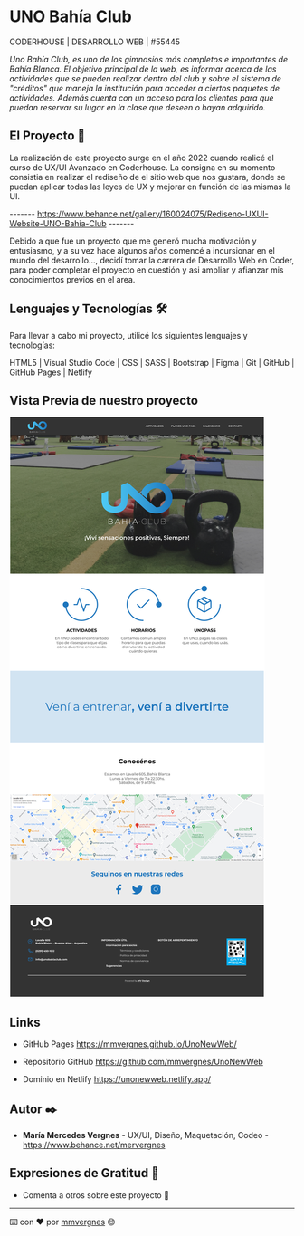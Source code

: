 # UNO Bahía Club
CODERHOUSE | DESARROLLO WEB | #55445

_Uno Bahía Club, es uno de los gimnasios más completos e importantes de Bahía Blanca. El objetivo principal de la web, es informar acerca de las actividades que se pueden realizar dentro del club y sobre el sistema de "créditos" que maneja la institución para acceder a ciertos paquetes de actividades. Además cuenta con un acceso para los clientes para que puedan reservar su lugar en la clase que deseen o hayan adquirido._


## El Proyecto 🚀

La realización de este proyecto surge en el año 2022 cuando realicé el curso de UX/UI Avanzado en Coderhouse.
La consigna en su momento consistia en realizar el rediseño de el sitio web que nos gustara, donde se puedan aplicar todas las leyes de UX y mejorar en función de las mismas la UI.

------- https://www.behance.net/gallery/160024075/Rediseno-UXUI-Website-UNO-Bahia-Club -------

Debido a que fue un proyecto que me generó mucha motivación y entusiasmo, y a su vez hace algunos años comencé a incursionar en el mundo del desarrollo..., decidí tomar la carrera de Desarrollo Web en Coder, para poder completar el proyecto en cuestión y asi ampliar y afianzar mis conocimientos previos en el area. 


## Lenguajes y Tecnologías 🛠️

Para llevar a cabo mi proyecto, utilicé los siguientes lenguajes y tecnologías:

HTML5
| Visual Studio Code
| CSS
| SASS
| Bootstrap
| Figma
| Git
| GitHub
| GitHub Pages
| Netlify


## Vista Previa de nuestro proyecto

![](./wireframes/desktop/alta/Home-alta.jpg)


## Links

* GitHub Pages 
https://mmvergnes.github.io/UnoNewWeb/

* Repositorio GitHub
https://github.com/mmvergnes/UnoNewWeb

* Dominio en Netlify
https://unonewweb.netlify.app/


## Autor ✒️

* **María Mercedes Vergnes** - UX/UI, Diseño, Maquetación, Codeo - https://www.behance.net/mervergnes


## Expresiones de Gratitud 🎁

* Comenta a otros sobre este proyecto 📢


---
⌨️ con ❤️ por [mmvergnes](https://github.com/mmvergnes) 😊

